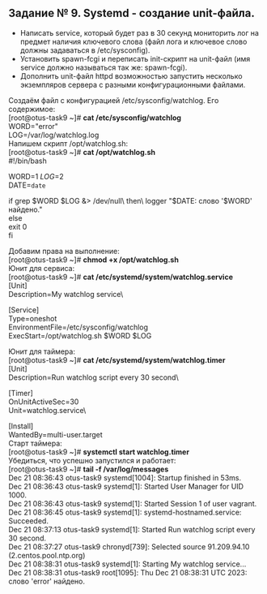 ## Задание № 9. Systemd - создание unit-файла. ##
- Написать service, который будет раз в 30 секунд мониторить лог на предмет наличия ключевого слова (файл лога и ключевое слово должны задаваться в /etc/sysconfig).
- Установить spawn-fcgi и переписать init-скрипт на unit-файл (имя service должно называться так же: spawn-fcgi).
- Дополнить unit-файл httpd возможностью запустить несколько экземпляров сервера с разными конфигурационными файлами.

Создаём файл с конфигурацией /etc/sysconfig/watchlog. Его содержимое:\
[root@otus-task9 ~]# **cat /etc/sysconfig/watchlog**\
WORD="error"\
LOG=/var/log/watchlog.log\
Напишем скрипт /opt/watchlog.sh:\
[root@otus-task9 ~]# **cat /opt/watchlog.sh**\
#!/bin/bash

WORD=$1\
LOG=$2\
DATE=`date`

if grep $WORD $LOG &> /dev/null\
then\
logger "$DATE: слово '$WORD' найдено."\
else\
exit 0\
fi

Добавим права на выполнение:\
[root@otus-task9 ~]# **chmod +x /opt/watchlog.sh**\
Юнит для сервиса:\
[root@otus-task9 ~]# **cat /etc/systemd/system/watchlog.service**\
[Unit]\
Description=My watchlog service\

[Service]\
Type=oneshot\
EnvironmentFile=/etc/sysconfig/watchlog\
ExecStart=/opt/watchlog.sh $WORD $LOG

Юнит для таймера:\
[root@otus-task9 ~]# **cat /etc/systemd/system/watchlog.timer**\
[Unit]\
Description=Run watchlog script every 30 second\

[Timer]\
OnUnitActiveSec=30\
Unit=watchlog.service\

[Install]\
WantedBy=multi-user.target\
Старт таймера:\
[root@otus-task9 ~]# **systemctl start watchlog.timer**\
Убедиться, что успешно запустился и работает:\
[root@otus-task9 ~]# **tail -f /var/log/messages**\
Dec 21 08:36:43 otus-task9 systemd[1004]: Startup finished in 53ms.\
Dec 21 08:36:43 otus-task9 systemd[1]: Started User Manager for UID 1000.\
Dec 21 08:36:43 otus-task9 systemd[1]: Started Session 1 of user vagrant.\
Dec 21 08:36:45 otus-task9 systemd[1]: systemd-hostnamed.service: Succeeded.\
Dec 21 08:37:13 otus-task9 systemd[1]: Started Run watchlog script every 30 second.\
Dec 21 08:37:27 otus-task9 chronyd[739]: Selected source 91.209.94.10 (2.centos.pool.ntp.org)\
Dec 21 08:38:31 otus-task9 systemd[1]: Starting My watchlog service...\
Dec 21 08:38:31 otus-task9 root[1095]: Thu Dec 21 08:38:31 UTC 2023: слово 'error' найдено.


